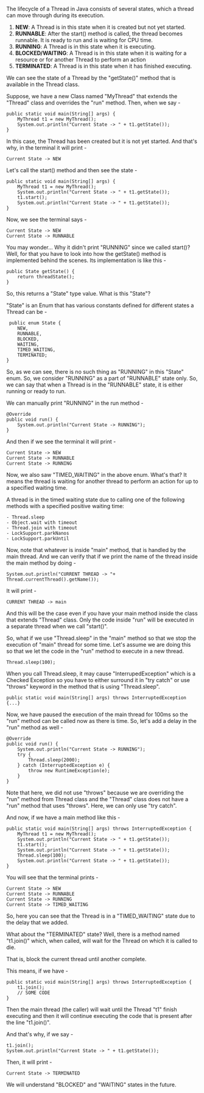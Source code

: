 The lifecycle of a Thread in Java consists of several states, which a thread can move through during its execution.

1. **NEW**: A Thread is in this state when it is created but not yet started.
2. **RUNNABLE**: After the start() method is called, the thread becomes runnable. It is ready to run and is waiting for CPU time.
3. **RUNNING**: A Thread is in this state when it is executing.
4. **BLOCKED/WAITING**: A Thread is in this state when it is waiting for a resource or for another Thread to perform an action
5. **TERMINATED**: A Thread is in this state when it has finished executing.

We can see the state of a Thread by the "getState()" method that is available in the Thread class.

Suppose, we have a new Class named "MyThread" that extends the "Thread" class and overrides the "run" method. Then, when we say -

    public static void main(String[] args) {
        MyThread t1 = new MyThread();
        System.out.println("Current State -> " + t1.getState());
    }

In this case, the Thread has been created but it is not yet started. And that's why, in the terminal it will print - 

    Current State -> NEW

Let's call the start() method and then see the state -

    public static void main(String[] args) {
        MyThread t1 = new MyThread();
        System.out.println("Current State -> " + t1.getState());
        t1.start();
        System.out.println("Current State -> " + t1.getState());
    }

Now, we see the terminal says - 

    Current State -> NEW
    Current State -> RUNNABLE

You may wonder... Why it didn't print "RUNNING" since we called start()? Well, for that you have to look into how the getState() method is implemented behind the scenes. Its implementation is like this - 

    public State getState() {
        return threadState();
    }

So, this returns a "State" type value. What is this "State"?

"State" is an Enum that has various constants defined for different states a Thread can be - 

     public enum State {
        NEW,
        RUNNABLE,
        BLOCKED,
        WAITING,
        TIMED_WAITING,
        TERMINATED;
    }

So, as we can see, there is no such thing as "RUNNING" in this "State" enum. So, we consider "RUNNING" as a part of "RUNNABLE" state only. So, we can say that when a Thread is in the "RUNNABLE" state, it is either running or ready to run.

We can manually print "RUNNING" in the run method -

    @Override
    public void run() {
        System.out.println("Current State -> RUNNING");
    }

And then if we see the terminal it will print - 

    Current State -> NEW
    Current State -> RUNNABLE
    Current State -> RUNNING

Now, we also saw "TIMED_WAITING" in the above enum. What's that? It means the thread is waiting for another thread to perform an action for up to a specified waiting time.

A thread is in the timed waiting state due to calling one of the following methods with a specified positive waiting time:

    - Thread.sleep
    - Object.wait with timeout
    - Thread.join with timeout
    - LockSupport.parkNanos
    - LockSupport.parkUntil

Now, note that whatever is inside "main" method, that is handled by the main thread. And we can verify that if we print the name of the thread inside the main method by doing - 

    System.out.println("CURRENT THREAD -> "+ Thread.currentThread().getName());

It will print - 

    CURRENT THREAD -> main

And this will be the case even if you have your main method inside the class that extends "Thread" class. Only the code inside "run" will be executed in a separate thread when we call "start()".

So, what if we use "Thread.sleep" in the "main" method so that we stop the execution of "main" thread for some time. Let's assume we are doing this so that we let the code in the "run" method to execute in a new thread.

    Thread.sleep(100);
 
When you call Thread.sleep, it may cause "InterrupedException" which is a Checked Exception so you have to either surround it in "try catch" or use "throws" keyword in the method that is using "Thread.sleep".

    public static void main(String[] args) throws InterruptedException {...}

Now, we have paused the execution of the main thread for 100ms so the "run" method can be called now as there is time. So, let's add a delay in the "run" method as well - 

    @Override
    public void run() {
        System.out.println("Current State -> RUNNING");
        try {
            Thread.sleep(2000);
        } catch (InterruptedException e) {
            throw new RuntimeException(e);
        }
    }

Note that here, we did not use "throws" because we are overriding the "run" method from Thread class and the "Thread" class does not have a "run" method that uses "throws". Here, we can only use "try catch".

And now, if we have a main method like this - 

    public static void main(String[] args) throws InterruptedException {
        MyThread t1 = new MyThread();
        System.out.println("Current State -> " + t1.getState());
        t1.start();
        System.out.println("Current State -> " + t1.getState());
        Thread.sleep(100);
        System.out.println("Current State -> " + t1.getState());
    }

You will see that the terminal prints - 

    Current State -> NEW
    Current State -> RUNNABLE
    Current State -> RUNNING
    Current State -> TIMED_WAITING

So, here you can see that the Thread is in a "TIMED_WAITING" state due to the delay that we added.

What about the "TERMINATED" state? Well, there is a method named "t1.join()" which, when called, will wait for the Thread on which it is called to die.

That is, block the current thread until another complete.

This means, if we have - 

    public static void main(String[] args) throws InterruptedException {
        t1.join();
        // SOME CODE
    }

Then the main thread (the caller) will wait until the Thread "t1" finish executing and then it will continue executing the code that is present after the line "t1.join()".

And that's why, if we say -

    t1.join();
    System.out.println("Current State -> " + t1.getState());

Then, it will print -

    Current State -> TERMINATED

We will understand "BLOCKED" and "WAITING" states in the future.